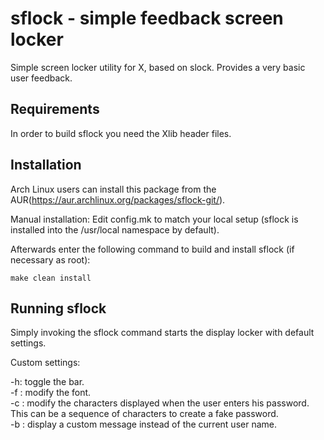 sflock - simple feedback screen locker
============================ 
Simple screen locker utility for X, based on
slock. Provides a very basic user feedback.   


Requirements
------------
In order to build sflock you need the Xlib header files.


Installation
------------
Arch Linux users can install this package from the AUR(https://aur.archlinux.org/packages/sflock-git/).

Manual installation:
Edit config.mk to match your local setup (sflock is installed into
the /usr/local namespace by default).

Afterwards enter the following command to build and install sflock
(if necessary as root):

    make clean install


Running sflock
-------------

Simply invoking the sflock command starts the display locker with default
settings.

Custom settings:

-h: toggle the bar.  
-f <font description>: modify the font.  
-c <password characters>: modify the characters displayed when the user enters his password. This can be a sequence of characters to create a fake password.  
-b <banner>: display a custom message instead of the current user name.


